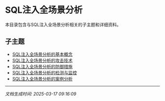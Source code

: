 # SQL注入全场景分析

本目录包含与SQL注入全场景分析相关的子主题和详细资料。

## 子主题

- [SQL注入全场景分析的基本概念](sql-injection-scenarios/basic-concepts.md)
- [SQL注入全场景分析的攻击技术](sql-injection-scenarios/attack-techniques.md)
- [SQL注入全场景分析的防御措施](sql-injection-scenarios/defense-measures.md)
- [SQL注入全场景分析的检测与监控](sql-injection-scenarios/detection-monitoring.md)
- [SQL注入全场景分析的案例分析](sql-injection-scenarios/case-studies.md)

---

*文档生成时间: 2025-03-17 09:16:09*
